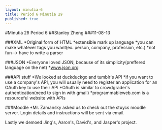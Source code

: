 ```yaml
---
layout: minutia-6
title: Period 6 Minutia 29
published: true
---
```


#Minutia 29 Period 6
##Stanley Zheng
###11-08-13

###XML
  *Original form of HTML
  *extensible mark up language
  *you can make whatever tags you want(ex. person, company, profession, etc.)
  *not fun--> have to write a parser

###JSON
*Everyone loved JSON, because of its simplicity(preffered language on the net)
*www.json.org

###API stuff
*We looked at duckduckgo and tumblr's API
*if you want to use a company's API, you will usually need to register an application for an OAuth key to use their API
*OAuth is similar to crowdgrader's authentication(need to sign in with gmail)
*programmableweb.com is a resourceful website with APIs

###Moodle
*Mr. Zamansky asked us to check out the stuycs moodle server. Login details and instructions will be sent via email.

Lastly we demoed Jing's, Aaron's, David's, and Jasper's project.
